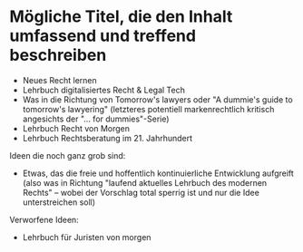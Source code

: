 # Mögliche Titel, die den Inhalt umfassend und treffend beschreiben
- Neues Recht lernen
- Lehrbuch digitalisiertes Recht & Legal Tech
- Was in die Richtung von Tomorrow's lawyers oder "A dummie's guide to tomorrow's lawyering" (letzteres potentiell markenrechtlich kritisch  angesichts der "... for dummies"-Serie)
- Lehrbuch Recht von Morgen
- Lehrbuch Rechtsberatung im 21. Jahrhundert

Ideen die noch ganz grob sind:
- Etwas, das die freie und hoffentlich kontinuierliche Entwicklung aufgreift (also was in Richtung "laufend aktuelles Lehrbuch des modernen Rechts" – wobei der Vorschlag total sperrig ist und nur die Idee unterstreichen soll)

Verworfene Ideen: 
- Lehrbuch für Juristen von morgen
